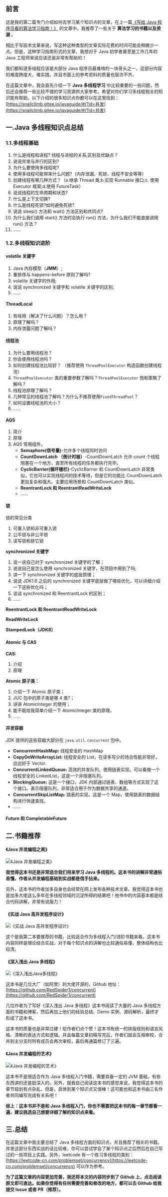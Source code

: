 ## 前言

这是我的第二篇专门介绍如何去学习某个知识点的文章，在上一篇[《写给 Java 程序员看的算法学习指南！》](https://mp.weixin.qq.com/s?__biz=Mzg2OTA0Njk0OA==&mid=2247486508&idx=1&sn=ce2faafcde166d5412d7166a01fdc1e9&chksm=cea243e7f9d5caf1dbf4d6ccf0438a1731bc0070310bba1ac481d485e4a6756349c20f02a6b1&token=211950660&lang=zh_CN#rd) 的文章中，我推荐了一些关于 **算法学习的书籍以及资源** 。

相比于写技术文章来说，写这种这种类型的文章实际花费的时间可能会稍微少一点。但是，这种学习指南形式的文章，我想对于 Java 初学者甚至是工作几年的 Java 工程师来说应该还是非常有帮助的！

我们都知道多线程应该是大部分 Java 程序员最难啃的一块骨头之一，这部分内容的难度跨度大，难实践，并且市面上的参考资料的质量也层次不齐。

在这篇文章中，我会首先介绍一下 **Java 多线程学习** 中比较重要的一些问题，然后还会推荐一些比较不错的学习资源供大家参考。希望对你们学习多线程相关的知识能有帮助。以下介绍的很多知识点你都可以在这里找到：[https://snailclimb.gitee.io/javaguide/#/?id=并发](https://snailclimb.gitee.io/javaguide/#/?id=并发)

## 一.Java 多线程知识点总结

### 1.1.多线程基础

1. 什么是线程和进程? 线程与进程的关系,区别及优缺点？
2. 说说并发与并行的区别?
3. 为什么要使用多线程呢?
4. 使用多线程可能带来什么问题?（内存泄漏、死锁、线程不安全等等）
5. 创建线程有哪几种方式？（a.继承 Thread 类;b.实现 Runnable 接口;c. 使用 Executor 框架;d.使用 FutureTask）
6. 说说线程的生命周期和状态?
7. 什么是上下文切换?
8. 什么是线程死锁?如何避免死锁?
9. 说说 sleep() 方法和 wait() 方法区别和共同点?
10. 为什么我们调用 start() 方法时会执行 run() 方法，为什么我们不能直接调用 run() 方法？
11. ......

### 1.2.多线程知识进阶

#### volatile 关键字

1. Java 内存模型（**JMM**）;
2. 重排序与 happens-before 原则了解吗?
3. volatile 关键字的作用;
4. 说说 synchronized 关键字和 volatile 关键字的区别;
5. ......

#### ThreadLocal

1. 有啥用（解决了什么问题）？怎么用？
2. 原理了解吗？
3. 内存泄露问题了解吗？

#### 线程池

1. 为什么要用线程池？
2. 你会使用线程池吗？
3. 如何创建线程池比较好？ （推荐使用 `ThreadPoolExecutor` 构造函数创建线程池）
4. `ThreadPoolExecutor` 类的重要参数了解吗？`ThreadPoolExecutor` 饱和策略了解吗？
5. 线程池原理了解吗？
6. 几种常见的线程池了解吗？为什么不推荐使用`FixedThreadPool`？
7. 如何设置线程池的大小？
8. ......

#### AQS

1. 简介
2. 原理
3. AQS 常用组件。
   - **Semaphore(信号量)**-允许多个线程同时访问
   - **CountDownLatch （倒计时器）**-CountDownLatch 允许 count 个线程阻塞在一个地方，直至所有线程的任务都执行完毕。
   - **CyclicBarrier(循环栅栏)**-CyclicBarrier 和 CountDownLatch 非常类似，它也可以实现线程间的技术等待，但是它的功能比 CountDownLatch 更加复杂和强大。主要应用场景和 CountDownLatch 类似。
   - **ReentrantLock 和 ReentrantReadWriteLock**
   - ......

#### 锁

锁的常见分类

1. 可重入锁和非可重入锁
2. 公平锁与非公平锁
3. 读写锁和排它锁

**synchronized 关键字**

1. 说一说自己对于 synchronized 关键字的了解；
2. 说说自己是怎么使用 synchronized 关键字，在项目中用到了吗;
3. 讲一下 synchronized 关键字的底层原理；
4. 说说 JDK1.6 之后的 synchronized 关键字底层做了哪些优化，可以详细介绍一下这些优化吗；
5. 谈谈 synchronized 和 ReentrantLock 的区别；
6. ......

**ReentrantLock 和 ReentrantReadWriteLock**

**ReadWriteLock**

**StampedLock（JDK8）**

#### **Atomic 与 CAS**

**CAS:**

1. 介绍
2. 原理

**Atomic 原子类：**

1.  介绍一下 Atomic 原子类；
2.  JUC 包中的原子类是哪 4 类?；
3.  讲讲 AtomicInteger 的使用；
4.  能不能给我简单介绍一下 AtomicInteger 类的原理。
5.  ......

#### 并发容器

JDK 提供的这些容器大部分在 `java.util.concurrent` 包中。

- **ConcurrentHashMap:** 线程安全的 HashMap
- **CopyOnWriteArrayList:** 线程安全的 List，在读多写少的场合性能非常好，远远好于 Vector.
- **ConcurrentLinkedQueue:** 高效的并发队列，使用链表实现。可以看做一个线程安全的 LinkedList，这是一个非阻塞队列。
- **BlockingQueue:** 这是一个接口，JDK 内部通过链表、数组等方式实现了这个接口。表示阻塞队列，非常适合用于作为数据共享的通道。
- **ConcurrentSkipListMap:** 跳表的实现。这是一个 Map，使用跳表的数据结构进行快速查找。
- ......

#### Future 和 CompletableFuture

## 二.书籍推荐

#### 《Java 并发编程之美》

![《Java 并发编程之美》](https://imgkr.cn-bj.ufileos.com/b4c03ec2-f907-47a4-ad19-731c969a499b.png)

**我觉得这本书还是非常适合我们用来学习 Java 多线程的。这本书的讲解非常通俗易懂，作者从并发编程基础到实战都是信手拈来。**

另外，这本书的作者加多自身也会经常在网上发布各种技术文章。我觉得这本书也是加多大佬这么多年在多线程领域的沉淀所得的结果吧！他书中的内容基本都是结合代码讲解，非常有说服力！

#### 《实战 Java 高并发程序设计》

![《实战 Java 高并发程序设计》](https://imgkr.cn-bj.ufileos.com/0d6e5484-aea1-41cc-8417-4694c6028012.png)

这个是我第二本要推荐的书籍，比较适合作为多线程入门/进阶书籍来看。这本书内容同样是理论结合实战，对于每个知识点的讲解也比较通俗易懂，整体结构也比较清。

#### 《深入浅出 Java 多线程》

![《深入浅出Java多线程》](https://imgkr.cn-bj.ufileos.com/7001a206-8ac0-432c-bf62-ca7130487c12.png)

这本书是几位大厂（如阿里）的大佬开源的，Github 地址：[https://github.com/RedSpider1/concurrent](https://github.com/RedSpider1/concurrent)

几位作者为了写好《深入浅出 Java 多线程》这本书阅读了大量的 Java 多线程方面的书籍和博客，然后再加上他们的经验总结、Demo 实例、源码解析，最终才形成了这本书。

这本书的质量也是非常过硬！给作者们点个赞！这本书有统一的排版规则和语言风格、清晰的表达方式和逻辑。并且每篇文章初稿写完后，作者们就会互相审校，合并到主分支时所有成员会再次审校，最后再通篇修订了三遍。

#### 《Java 并发编程的艺术》

![《Java 并发编程的艺术》](https://imgkr.cn-bj.ufileos.com/9ff63f79-f537-40df-a111-be5a11747b8f.png)

这本书不是很适合作为 Java 多线程入门书籍，需要具备一定的 JVM 基础，有些东西讲的还是挺深入的。另外，就我自己阅读这本书的感觉来说，我觉得这本书的章节规划有点杂乱，但是，具体到某个知识点又很棒！这可能也和这本书由三名作者共同编写完成有关系吧！

**综上：这本书并不是和 Java 多线程入门，你也不需要把这本书的每一章节都看一遍，建议挑选自己想要详细了解的知识点来看。**

## 三.总结

在这篇文章中我主要总结了 Java 多线程方面的知识点，并且推荐了相关的书籍。并发这部分东西实战的话比较难，你可以尝试学会了某个知识点之后然后在自己写过的一些项目上实践。另外，leetcode 有一个练习多线程的类别： [https://leetcode-cn.com/problemset/concurrency](https://leetcode-cn.com/problemset/concurrency) 可以作为参考。

**为了这篇文章的内容更加完善，我还将本文的内容同步到了 Github 上，点击阅读原文即可直达。如果你觉得有任何需要完善和修改的地方，都可以去 Github 给我提交 Issue 或者 PR（推荐）。**
